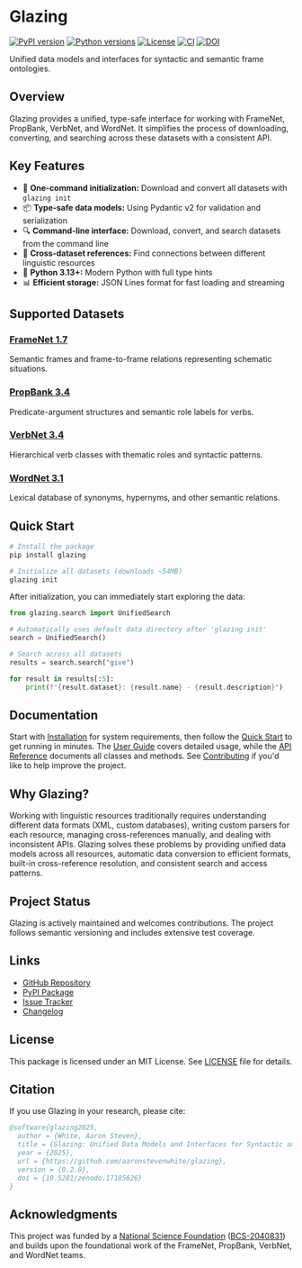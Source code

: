 # Glazing

[![PyPI version](https://img.shields.io/pypi/v/glazing)](https://pypi.org/project/glazing/)
[![Python versions](https://img.shields.io/pypi/pyversions/glazing)](https://pypi.org/project/glazing/)
[![License](https://img.shields.io/pypi/l/glazing)](https://github.com/aaronstevenwhite/glazing/blob/main/LICENSE)
[![CI](https://github.com/aaronstevenwhite/glazing/actions/workflows/ci.yml/badge.svg?branch=main)](https://github.com/aaronstevenwhite/glazing/actions/workflows/ci.yml)
[![DOI](https://zenodo.org/badge/DOI/10.5281/zenodo.17185626.svg)](https://doi.org/10.5281/zenodo.17185626)

Unified data models and interfaces for syntactic and semantic frame ontologies.

## Overview

Glazing provides a unified, type-safe interface for working with FrameNet, PropBank, VerbNet, and WordNet. It simplifies the process of downloading, converting, and searching across these datasets with a consistent API.

## Key Features

- 🚀 **One-command initialization:** Download and convert all datasets with `glazing init`
- 📦 **Type-safe data models:** Using Pydantic v2 for validation and serialization
- 🔍 **Command-line interface:** Download, convert, and search datasets from the command line
- 🔗 **Cross-dataset references:** Find connections between different linguistic resources
- 🐍 **Python 3.13+:** Modern Python with full type hints
- 📊 **Efficient storage:** JSON Lines format for fast loading and streaming

## Supported Datasets

### [FrameNet 1.7](https://framenet.icsi.berkeley.edu/)
Semantic frames and frame-to-frame relations representing schematic situations.

### [PropBank 3.4](https://propbank.github.io/)
Predicate-argument structures and semantic role labels for verbs.

### [VerbNet 3.4](https://verbs.colorado.edu/verbnet/)
Hierarchical verb classes with thematic roles and syntactic patterns.

### [WordNet 3.1](https://wordnet.princeton.edu/)
Lexical database of synonyms, hypernyms, and other semantic relations.

## Quick Start

```bash
# Install the package
pip install glazing

# Initialize all datasets (downloads ~54MB)
glazing init
```

After initialization, you can immediately start exploring the data:

```python
from glazing.search import UnifiedSearch

# Automatically uses default data directory after 'glazing init'
search = UnifiedSearch()

# Search across all datasets
results = search.search("give")

for result in results[:5]:
    print(f"{result.dataset}: {result.name} - {result.description}")
```

## Documentation

Start with [Installation](installation.md) for system requirements, then follow the [Quick Start](quick-start.md) to get running in minutes. The [User Guide](user-guide/cli.md) covers detailed usage, while the [API Reference](api/index.md) documents all classes and methods. See [Contributing](contributing.md) if you'd like to help improve the project.

## Why Glazing?

Working with linguistic resources traditionally requires understanding different data formats (XML, custom databases), writing custom parsers for each resource, managing cross-references manually, and dealing with inconsistent APIs. Glazing solves these problems by providing unified data models across all resources, automatic data conversion to efficient formats, built-in cross-reference resolution, and consistent search and access patterns.

## Project Status

Glazing is actively maintained and welcomes contributions. The project follows semantic versioning and includes extensive test coverage.

## Links

- [GitHub Repository](https://github.com/aaronstevenwhite/glazing)
- [PyPI Package](https://pypi.org/project/glazing/)
- [Issue Tracker](https://github.com/aaronstevenwhite/glazing/issues)
- [Changelog](https://github.com/aaronstevenwhite/glazing/blob/main/CHANGELOG.md)

## License

This package is licensed under an MIT License. See [LICENSE](https://github.com/aaronstevenwhite/glazing/blob/main/LICENSE) file for details.

## Citation

If you use Glazing in your research, please cite:

```bibtex
@software{glazing2025,
  author = {White, Aaron Steven},
  title = {Glazing: Unified Data Models and Interfaces for Syntactic and Semantic Frame Ontologies},
  year = {2025},
  url = {https://github.com/aaronstevenwhite/glazing},
  version = {0.2.0},
  doi = {10.5281/zenodo.17185626}
}
```

## Acknowledgments

This project was funded by a [National Science Foundation](https://www.nsf.gov/) ([BCS-2040831](https://www.nsf.gov/awardsearch/showAward?AWD_ID=2040831)) and builds upon the foundational work of the FrameNet, PropBank, VerbNet, and WordNet teams.
